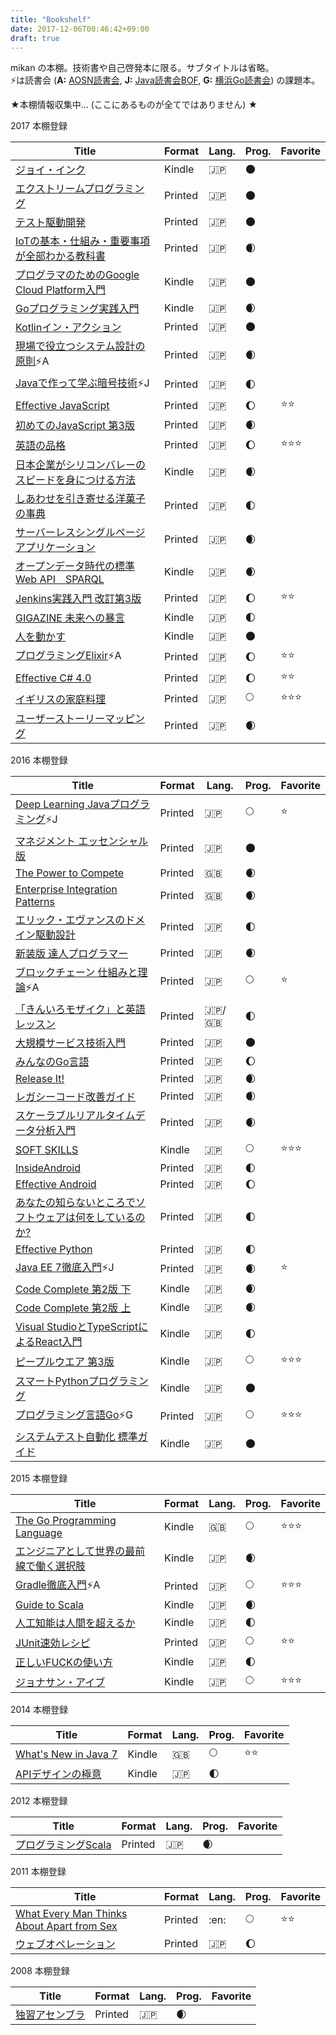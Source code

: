 ```yaml
---
title: "Bookshelf"
date: 2017-12-06T00:46:42+09:00
draft: true
---
```


mikan の本棚。技術書や自己啓発本に限る。サブタイトルは省略。  
:zap:は読書会 (**A:** [AOSN読書会](https://aosn.ws), **J:** [Java読書会BOF](http://javareading.com/bof), **G:** [横浜Go読書会](https://yokohama-go-reading.connpass.com/)) の課題本。

★本棚情報収集中... (ここにあるものが全てではありません) ★

2017 本棚登録

| Title | Format | Lang. | Prog. | Favorite |
| ----- | ------ | ----- | ----- | -------- |
| [ジョイ・インク](http://amzn.to/2AHoZ3d) | Kindle | :jp: | :new_moon: | |
| [エクストリームプログラミング](http://amzn.to/2jmMcDA) | Printed | :jp: | :new_moon:  |  |
| [テスト駆動開発](http://amzn.to/2B03u0o) | Printed | :jp: | :new_moon: | |
| [IoTの基本・仕組み・重要事項が全部わかる教科書](http://amzn.to/2inkan5) | Printed | :jp: | :waxing_crescent_moon:  | |
| [プログラマのためのGoogle Cloud Platform入門](http://amzn.to/2AZXqVx) | Kindle | :jp: | :new_moon: | |
| [Goプログラミング実践入門](http://amzn.to/2zSORrm) | Kindle  | :jp: |:waxing_crescent_moon: | |
| [Kotlinイン・アクション](http://amzn.to/2B06gCX) | Printed | :jp: | :new_moon: | |
| [現場で役立つシステム設計の原則](http://amzn.to/2zSPe5e):zap:A | Printed | :jp: |:waxing_crescent_moon: | |
| [Javaで作って学ぶ暗号技術](http://amzn.to/2nuTGWp):zap:J | Printed | :jp: | :first_quarter_moon: | |
| [Effective JavaScript](http://amzn.to/2zP1pAg) | Printed | :jp: | :waxing_gibbous_moon: | :star::star: |
| [初めてのJavaScript 第3版](http://amzn.to/2ntsHuo) | Printed | :jp: | :waxing_crescent_moon: | |
| [英語の品格](http://amzn.to/2iqMG7H) | Printed | :jp: | :waxing_gibbous_moon: | :star::star::star: |
| [日本企業がシリコンバレーのスピードを身につける方法](http://amzn.to/2ilYFTL) | Kindle | :jp: | :waxing_crescent_moon: | |
| [しあわせを引き寄せる洋菓子の事典](http://amzn.to/2ntuRdh) | Printed | :jp: | :first_quarter_moon: | |
| [サーバーレスシングルページアプリケーション](http://amzn.to/2B02zwP) | Printed | :jp: | :waxing_crescent_moon: | |
| [オープンデータ時代の標準Web API　SPARQL](http://amzn.to/2B04HVB) | Kindle | :jp: | :waxing_crescent_moon: | |
| [Jenkins実践入門 改訂第3版](http://amzn.to/2AYE0AK) | Printed | :jp: | :waxing_gibbous_moon: | :star::star: |
| [GIGAZINE 未来への暴言](http://amzn.to/2iorUWe) | Kindle | :jp: | :first_quarter_moon: | |
| [人を動かす](http://amzn.to/2BKzFxV) | Kindle | :jp: | :new_moon: | |
| [プログラミングElixir](http://amzn.to/2nwJkoG):zap:A | Printed | :jp: | :waxing_gibbous_moon: | :star::star: |
| [Effective C# 4.0](http://amzn.to/2A89apf) | Printed | :jp: | :waxing_gibbous_moon: | :star::star: |
| [イギリスの家庭料理](http://amzn.to/2inoQcD) | Printed | :jp: | :full_moon: | :star::star::star: |
| [ユーザーストーリーマッピング](http://amzn.to/2A5F19T) | Printed | :jp: | :waxing_crescent_moon: | |

2016 本棚登録

| Title | Format | Lang. | Prog. | Favorite |
| ----- | ------ | ----- | ----- | -------- |
| [Deep Learning Javaプログラミング](http://amzn.to/2nwe3lW):zap:J | Printed | :jp: | :full_moon: | :star: |
| [マネジメント エッセンシャル版](http://amzn.to/2ioHyRu) | Printed | :jp: | :new_moon: | |
| [The Power to Compete](http://amzn.to/2A6Jvgv) | Printed | :gb: | :waxing_crescent_moon: | |
| [Enterprise Integration Patterns](http://amzn.to/2A5FAk1) | Printed | :gb: | :waxing_crescent_moon: |         |
| [エリック・エヴァンスのドメイン駆動設計](http://amzn.to/2ioBnNg) | Printed | :jp: | :first_quarter_moon: |           |
| [新装版 達人プログラマー](http://amzn.to/2B05OEv) | Printed | :jp: | :waxing_crescent_moon: |         |
| [ブロックチェーン 仕組みと理論](http://amzn.to/2A7VY3I):zap:A | Printed | :jp:  |:full_moon: | :star:             |
| [「きんいろモザイク」と英語レッスン](http://amzn.to/2A6Shey) | Printed | :jp:/:gb: | :first_quarter_moon: |       |
| [大規模サービス技術入門](http://amzn.to/2A7Wz5s) | Printed | :jp: |:new_moon: |  |
| [みんなのGo言語](http://amzn.to/2nvj7ae) | Printed | :jp: |  :waxing_gibbous_moon: |  |
| [Release It!](http://amzn.to/2A9eU1G) | Printed | :jp: |  :waxing_crescent_moon: |  |
| [レガシーコード改善ガイド](http://amzn.to/2A8Z73e) | Printed | :jp: | :waxing_crescent_moon: |  |
| [スケーラブルリアルタイムデータ分析入門](http://amzn.to/2A900c4) | Printed | :jp: |  :waxing_crescent_moon: | |
| [SOFT SKILLS](http://amzn.to/2imC6OG) | Kindle | :jp: | :full_moon: | :star::star::star: |
| [InsideAndroid](http://amzn.to/2A8hfKF) | Printed | :jp: |:first_quarter_moon: | |
| [Effective Android](http://amzn.to/2A7Rk5H) | Printed | :jp: | :waxing_gibbous_moon: | |
| [あなたの知らないところでソフトウェアは何をしているのか?](http://amzn.to/2A9zZcr) | Printed | :jp: | :first_quarter_moon: | |
| [Effective Python](http://amzn.to/2A7Rk5H) | Printed | :jp: |  :first_quarter_moon: |   |
| [Java EE 7徹底入門](http://amzn.to/2A8f0qA):zap:J | Printed | :jp: |  :waxing_crescent_moon: | :star:  |
| [Code Complete 第2版 下](http://amzn.to/2in050c) | Kindle | :jp: |  :waxing_crescent_moon: |   |
| [Code Complete 第2版 上](http://amzn.to/2imrdfX) | Kindle | :jp: |  :waxing_crescent_moon: |  |
| [Visual StudioとTypeScriptによるReact入門](http://amzn.to/2imVOtV) | Kindle | :jp: | :first_quarter_moon: |   |
| [ピープルウエア 第3版](http://amzn.to/2iqJ85n) | Kindle | :jp: |:full_moon: | :star::star::star: |
| [スマートPythonプログラミング](http://amzn.to/2imZDPy) | Kindle | :jp: | :new_moon:  |  |
| [プログラミング言語Go](http://amzn.to/2A7WLS4):zap:G | Printed | :jp: | :full_moon: | :star::star::star: |
| [システムテスト自動化 標準ガイド](http://amzn.to/2zQC9cN) | Kindle | :jp: | :new_moon:  |   |

2015 本棚登録

| Title | Format | Lang. | Prog. | Favorite |
| ----- | ------ | ----- | ----- | -------- |
| [The Go Programming Language](http://amzn.to/2iptN4K) | Kindle | :gb: | :full_moon: | :star::star::star: |
| [エンジニアとして世界の最前線で働く選択肢](http://amzn.to/2BMJtru) | Kindle | :jp: | :waxing_crescent_moon: |  |
| [Gradle徹底入門](http://amzn.to/2kTbD01):zap:A | Printed | :jp: | :full_moon: | :star::star::star: |
| [Guide to Scala](http://amzn.to/2kN4H4d) | Kindle | :jp: | :waxing_crescent_moon: |  |
| [人工知能は人間を超えるか](http://amzn.to/2zQAILr) | Kindle | :jp: | :first_quarter_moon: |  |
| [JUnit速効レシピ](http://amzn.to/2B7GGLW) | Printed | :jp: | :full_moon: | :star::star: |
| [正しいFUCKの使い方](http://amzn.to/2BIyTBE) | Kindle | :jp: | :first_quarter_moon: |  |
| [ジョナサン・アイブ](http://amzn.to/2ntPc2l) | Kindle | :jp: | :full_moon: | :star::star::star: |

2014 本棚登録

| Title | Format | Lang. | Prog. | Favorite |
| ----- | ------ | ----- | ----- | -------- |
| [What's New in Java 7](http://amzn.to/2nyPl4C) | Kindle | :gb: |:full_moon: | :star::star: |
| [APIデザインの極意](http://amzn.to/2B1u8G4) | Kindle | :jp: | :first_quarter_moon: |           |

2012 本棚登録

| Title | Format | Lang. | Prog. | Favorite |
| ----- | ------ | ----- | ----- | -------- |
| [プログラミングScala](http://amzn.to/2A7nLwW) | Printed | :jp: | :waxing_crescent_moon: | |

2011 本棚登録

| Title | Format | Lang. | Prog. | Favorite |
| ----- | ------ | ----- | ----- | -------- |
| [What Every Man Thinks About Apart from Sex](http://amzn.to/2BYdDIe) | Printed | :en: | :full_moon: | :star::star: |
| [ウェブオペレーション](http://amzn.to/2BWoDFX) | Printed | :jp: | :waxing_gibbous_moon: | |

2008 本棚登録

| Title | Format | Lang. | Prog. | Favorite |
| ----- | ------ | ----- | ----- | -------- |
| [独習アセンブラ](http://amzn.to/2kLa8ka) | Printed | :jp: | :waxing_crescent_moon: | |

